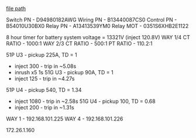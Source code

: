 
[file path](<file:///C:\Users\jnetherton\G&W Electric Co\US-PowerGridAutomation - Documents\_Lazer\Camp Humphreys (AEI) 202412 - 114822>)

Switch PN - D94980182AWG
Wiring PN - B13440087CS0
Control PN - B54010U30BX0
Relay PN - A13413539YM0
Relay MOT - 0351S6XHB2E1122

8 hour timer for battery
system voltage = 13321V (inject 120.8V)
WAY 1/4 CT RATIO - 1000:1
WAY 2/3 CT RATIO - 500:1
PT RATIO - 110.2:1


51P U3 - pickup 225A, TD = 1
- inject 300 - trip in ~5.08s
- inrush x5 1s
51G U3 - pickup 90A, TD = 1
- inject 125 - trip in ~4.27s

51P U4 - pickup 540, TD = 1.34
- inject 1080 - trip in ~2.58s
51G U4 - pickup 100, TD = 0.68
- inject 200 - trip in ~1.31s

WAY 1 - 192.168.101.225
WAY 4 - 192.168.101.226


172.26.1.160


